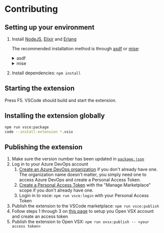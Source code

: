 # Contributing

## Setting up your environment

1. Install [NodeJS](https://nodejs.org), [Elixir](https://elixir-lang.org/) and
   [Erlang](https://www.erlang.org/)

   The recommended installation method is through [asdf](https://asdf-vm.com/)
   or [mise](https://mise.jdx.dev/):

   <details>
   <summary>asdf</summary>
    
   ```sh
   asdf plugin add nodejs
   # Make sure you have the required dependencies https://github.com/asdf-vm/asdf-elixir?tab=readme-ov-file#install
   asdf plugin add elixir
   # Make sure you have the required dependencies https://github.com/asdf-vm/asdf-erlang?tab=readme-ov-file#before-asdf-install
   asdf plugin add erlang
   asdf install
   ```
   </details>

   <details>
   <summary>mise</summary>

   ```sh
   # Make sure you have the required dependencies
   # https://github.com/asdf-vm/asdf-elixir?tab=readme-ov-file#install
   # https://github.com/asdf-vm/asdf-erlang?tab=readme-ov-file#before-asdf-install
   mise plugin install --all -y
   mise install
   ```

    </details>

2. Install dependencies: `npm install`

## Starting the extension

Press F5. VSCode should build and start the extension.

## Installing the extension globally

```sh
npm run vsce:package
code --install-extension *.vsix
```

## Publishing the extension

1. Make sure the version number has been updated in
   [`package.json`](./package.json)
1. Log in to your Azure DevOps account
   1. [Create an Azure DevOps organization](https://learn.microsoft.com/en-ca/azure/devops/organizations/accounts/create-organization?view=azure-devops#create-an-organization)
      if you don't already have one. The organization name doesn't matter, you
      simply need one to access Azure DevOps and create a Personal Access Token.
   1. [Create a Personal Access Token](https://code.visualstudio.com/api/working-with-extensions/publishing-extension#get-a-personal-access-token)
      with the "Manage Marketplace" scope if you don't already have one.
   1. Login in to vsce: `npm run vsce:login` with your Personal Access Token
1. Publish the extension to the VSCode marketplace: `npm run vsce:publish`
1. Follow steps 1 through 3 on
   [this page](https://github.com/eclipse/openvsx/wiki/Publishing-Extensions#how-to-publish-an-extension)
   to setup you Open VSX account and create an access token
1. Publish the extension to Open VSX:
   `npm run ovsx:publish -- <your access token>`
